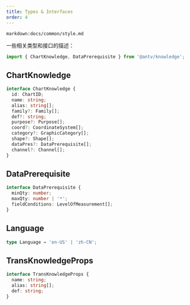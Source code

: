 ```yaml
---
title: Types & Interfaces
order: 4
---
```


`markdown:docs/common/style.md`



一些相关类型和接口的描述：

```js
import { ChartKnowledge, DataPrerequisite } from '@antv/knowledge';
```

## ChartKnowledge

```ts
interface ChartKnowledge {
  id: ChartID;
  name: string;
  alias: string[];
  family?: Family[];
  def?: string;
  purpose?: Purpose[];
  coord?: CoordinateSystem[];
  category?: GraphicCategory[];
  shape?: Shape[];
  dataPres?: DataPrerequisite[];
  channel?: Channel[];
}
```

## DataPrerequisite

```ts
interface DataPrerequisite {
  minQty: number;
  maxQty: number | '*';
  fieldConditions: LevelOfMeasurement[];
}
```

## Language

```ts
type Language = 'en-US' | 'zh-CN';
```

## TransKnowledgeProps

```ts
interface TransKnowledgeProps {
  name: string;
  alias: string[];
  def: string;
}
```


